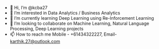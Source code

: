 - 👋 Hi, I’m @kcba27
- 👀 I’m interested in Data Analytics / Business Analytics
- 🌱 I’m currently learning Deep Learning using Re-Inforcement Learning
- 💞️ I’m looking to collaborate on Machine Learning, Natural Language Processing, Deep Learning projects
- 📫 How to reach me Mobile - +61434322227, Email- karthik.27@outlook.com

<!---
kcba27/kcba27 is a ✨ special ✨ repository because its `README.md` (this file) appears on your GitHub profile.
You can click the Preview link to take a look at your changes.
--->

